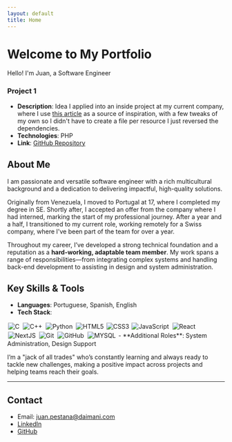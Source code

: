 ```yaml
---
layout: default
title: Home
---
```


# Welcome to My Portfolio
Hello! I'm Juan, a Software Engineer

### Project 1
- **Description**: Idea I applied into an inside project at my current company, where I use [this article](https://laravel-news.com/working-with-third-party-services-in-laravel) as a source of inspiration, with a few tweaks of my own so I didn't have to create a file per resource I just reversed the dependencies.
- **Technologies**: PHP
- **Link**: [GitHub Repository](#)

## About Me

I am passionate and versatile software engineer with a rich multicultural background and a dedication to delivering impactful, high-quality solutions.

Originally from Venezuela, I moved to Portugal at 17, where I completed my degree in SE. Shortly after, I accepted an offer from the company where I had interned, marking the start of my professional journey. After a year and a half, I transitioned to my current role, working remotely for a Swiss company, where I've been part of the team for over a year.

Throughout my career, I’ve developed a strong technical foundation and a reputation as a **hard-working, adaptable team member**. My work spans a range of responsibilities—from integrating complex systems and handling back-end development to assisting in design and system administration.

## Key Skills & Tools
- **Languages**: Portuguese, Spanish, English
- **Tech Stack**:
<img alt="C" src="https://img.shields.io/badge/c%20-%2300599C.svg?&style=for-the-badge&logo=c&logoColor=white" style="margin:2px;"/>
<img alt="C++" src="https://img.shields.io/badge/c++%20-%2300599C.svg?&style=for-the-badge&logo=c%2B%2B&ogoColor=white" style="margin:2px;"/>
<img alt="Python" src="https://img.shields.io/badge/python%20-%2314354C.svg?&style=for-the-badge&logo=python&logoColor=white" style="margin:2px;"/>
<img alt="HTML5" src="https://img.shields.io/static/v1?style=for-the-badge&message=HTML5&color=E34F26&logo=HTML5&logoColor=FFFFFF&label=" style="margin:2px;"/>
<img alt="CSS3" src="https://img.shields.io/badge/css3%20-%231572B6.svg?&style=for-the-badge&logo=css3&logoColor=white" />
<img alt="JavaScript" src="https://img.shields.io/badge/javascript%20-%23323330.svg?&style=for-the-badge&logo=javascript&logoColor=%23F7DF1E" style="margin:2px;"/>
<img alt="React" src="https://img.shields.io/badge/react%20-%2320232a.svg?&style=for-the-badge&logo=react&logoColor=%2361DAFB" style="margin:2px;"/>
<img alt="NextJS" src="https://img.shields.io/static/v1?style=for-the-badge&message=NextJS&color=000000&logo=Next.js&logoColor=FFFFFF&label=" style="margin:2px;"/>
<img alt="Git" src="https://img.shields.io/badge/git%20-%23F05033.svg?&style=for-the-badge&logo=git&logoColor=white" style="margin:2px;"/>
<img alt="GitHub" src="https://img.shields.io/badge/github%20-%23121011.svg?&style=for-the-badge&logo=github&logoColor=white" style="margin:2px;"/>
<img alt="MYSQL" src="[https://img.shields.io/badge/node.js%20-%2343853D.svg?&style=for-the-badge&logo=node.js&logoColor=white](https://img.shields.io/badge/MySQL-4479A1?style=for-the-badge&logo=mysql&logoColor=white)" style="margin:2px;"/>
- **Additional Roles**: System Administration, Design Support

I’m a "jack of all trades" who’s constantly learning and always ready to tackle new challenges, making a positive impact across projects and helping teams reach their goals.

---

## Contact
- Email: juan.pestana@daimani.com
- [LinkedIn](https://www.linkedin.com/in/juan-pestana-b5041822a?utm_source=share&utm_campaign=share_via&utm_content=profile&utm_medium=android_app )
- [GitHub](https://github.com/Juan-DP/)
